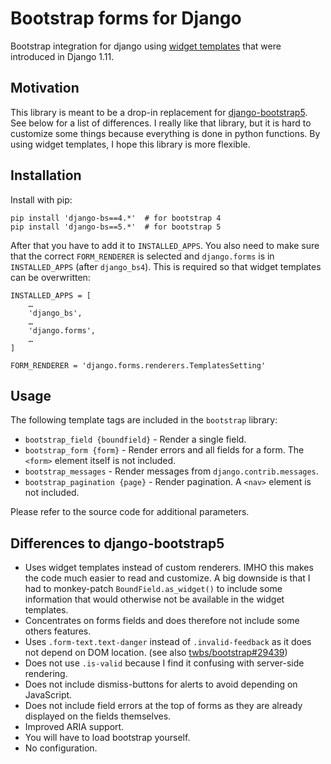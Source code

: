 Bootstrap forms for Django
==========================

Bootstrap integration for django using [widget templates] that were
introduced in Django 1.11.

Motivation
----------

This library is meant to be a drop-in replacement for [django-bootstrap5]. See
below for a list of differences. I really like that library, but it is hard to
customize some things because everything is done in python functions. By using
widget templates, I hope this library is more flexible.

Installation
------------

Install with pip:

    pip install 'django-bs==4.*'  # for bootstrap 4
    pip install 'django-bs==5.*'  # for bootstrap 5

After that you have to add it to `INSTALLED_APPS`. You also need to make sure
that the correct `FORM_RENDERER` is selected and `django.forms` is in
`INSTALLED_APPS` (after `django_bs4`). This is required so that widget
templates can be overwritten:

    INSTALLED_APPS = [
        …
        'django_bs',
        …
        'django.forms',
        …
    ]

    FORM_RENDERER = 'django.forms.renderers.TemplatesSetting'

Usage
-----

The following template tags are included in the `bootstrap` library:

-   `bootstrap_field {boundfield}` - Render a single field.
-   `bootstrap_form {form}` - Render errors and all fields for a form. The
    `<form>` element itself is not included.
-   `bootstrap_messages` - Render messages from `django.contrib.messages`.
-   `bootstrap_pagination {page}` - Render pagination. A `<nav>` element is not
    included.

Please refer to the source code for additional parameters.

Differences to django-bootstrap5
--------------------------------

-   Uses widget templates instead of custom renderers. IMHO this makes the code
    much easier to read and customize. A big downside is that I had to
    monkey-patch `BoundField.as_widget()` to include some information that
    would otherwise not be available in the widget templates.
-   Concentrates on forms fields and does therefore not include some others
    features.
-   Uses `.form-text.text-danger` instead of `.invalid-feedback` as it does not
    depend on DOM location. (see also [twbs/bootstrap\#29439])
-   Does not use `.is-valid` because I find it confusing with server-side
    rendering.
-   Does not include dismiss-buttons for alerts to avoid depending on
    JavaScript.
-   Does not include field errors at the top of forms as they are already
    displayed on the fields themselves.
-   Improved ARIA support.
-   You will have to load bootstrap yourself.
-   No configuration.

[widget templates]: https://docs.djangoproject.com/en/stable/ref/forms/renderers/#overriding-built-in-widget-templates
[django-bootstrap5]: https://github.com/zostera/django-bootstrap5
[twbs/bootstrap\#29439]: https://github.com/twbs/bootstrap/issues/29439
